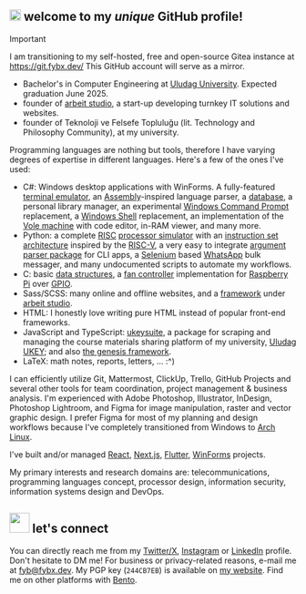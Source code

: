 ## <img src="https://raw.githubusercontent.com/fybx/fybx/main/welcome.gif" width="20px" height="20px"/> welcome to my *unique* GitHub profile!

> [!important]
> I am transitioning to my self-hosted, free and open-source Gitea instance at https://git.fybx.dev/
> This GitHub account will serve as a mirror.

- Bachelor's in Computer Engineering at [Uludag University][uni]. Expected graduation June 2025.
- founder of [arbeit studio][as], a start-up developing turnkey IT solutions and websites.
- founder of Teknoloji ve Felsefe Topluluğu (lit. Technology and Philosophy Community), at my university.

Programming languages are nothing but tools, therefore I have varying degrees of expertise in different languages. Here's a few of the ones I've used:

- C#: Windows desktop applications with WinForms. A fully-featured [terminal emulator](https://en.wikipedia.org/wiki/Terminal_emulator), an [Assembly](https://en.wikipedia.org/wiki/Assembly_language)-inspired language parser, a [database](https://en.wikipedia.org/wiki/Database), a personal library manager, an experimental [Windows Command Prompt](https://en.wikipedia.org/wiki/Cmd.exe) replacement, a [Windows Shell](https://en.wikipedia.org/wiki/Windows_shell) replacement, an implementation of the [Vole machine](http://wyrd.hood.edu/~wcrum/it510/documents/VoleMachineLanguage.pdf) with code editor, in-RAM viewer, and many more.
- Python: a complete [RISC](https://en.wikipedia.org/wiki/Reduced_instruction_set_computer) [processor simulator](https://github.com/fybx/risc-mini) with an [instruction set architecture](https://en.wikipedia.org/wiki/Instruction_set_architecture) inspired by the [RISC-V](https://github.com/riscv/riscv-isa-manual/releases/tag/Ratified-IMAFDQC), a very easy to integrate [argument parser package](https://github.com/fybx/crispy) for CLI apps, a [Selenium](https://www.selenium.dev/) based [WhatsApp](https://www.whatsapp.com/) bulk messager, and many undocumented scripts to automate my workflows.
- C: basic [data structures](https://en.wikipedia.org/wiki/Data_structure), a [fan controller](https://github.com/fybx/rpi-fan-control) implementation for [Raspberry Pi](https://www.raspberrypi.org/) over [GPIO](https://en.wikipedia.org/wiki/General-purpose_input/output).
- Sass/SCSS: many online and offline websites, and a [framework](https://github.com/arbeitstudio/genesis) under [arbeit studio][as].
- HTML: I honestly love writing pure HTML instead of popular front-end frameworks.
- JavaScript and TypeScript: [ukeysuite](https://github.com/fybx/ukeysuite), a package for scraping and managing the course materials sharing platform of my university, [Uludag UKEY](https://ukey.uludag.edu.tr/); and also [the genesis framework](https://github.com/arbeitstudio/genesis).
- LaTeX: math notes, reports, letters, ... :^)

I can efficiently utilize Git, Mattermost, ClickUp, Trello, GitHub Projects and several other tools for team coordination, project management & business analysis. I'm experienced with Adobe Photoshop, Illustrator, InDesign, Photoshop Lightroom, and Figma for image manipulation, raster and vector graphic design. I prefer Figma for most of my planning and design workflows because I've completely transitioned from Windows to [Arch Linux](https://archlinux.org).

I've built and/or managed [React](https://react.dev/), [Next.js](https://nextjs.org/), [Flutter](https://flutter.dev/), [WinForms](https://en.wikipedia.org/wiki/Windows_Forms) projects.

My primary interests and research domains are: telecommunications, programming languages concept, processor design, information security, information systems design and DevOps.

## <img src="https://raw.githubusercontent.com/fybx/fybx/main/compass.webp" width="35px" height="35px"> let's connect

You can directly reach me from my [Twitter/X][llx], [Instagram][llinstagram] or [LinkedIn][lllinkedin] profile. Don't hesitate to DM me! For business or privacy-related reasons, e-mail me at [fyb@fybx.dev][llmail]. My PGP key (`244CB7EB`) is available on [my website][llwebsite]. Find me on other platforms with [Bento](https://bento.me/balaban).

[uni]: http://uludag.edu.tr "Website of my university"
[as]: https://arbeit.studio

[llmail]: mailto:fyb@fybx.dev "Send me an email!"
[llwebsite]: https://fybx.dev "My personal website"
[llbento]: https://bento.me/balaban
[llx]: https://x.com/fybalaban "My Twitter/X profile"
[lllinkedin]: https://linkedin.com/in/fybx "My LinkedIn profile"
[llinstagram]: https://instagram.com/ferityigitbalaban "My Instagram profile"
